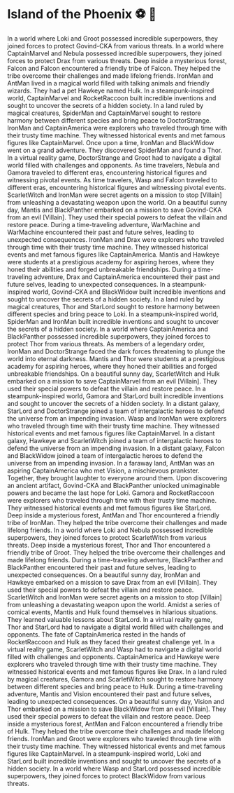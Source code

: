 # Island of the Phoenix :soccer:️ :8ball: 

In a world where Loki and Groot possessed incredible superpowers, they joined forces to protect Govind-CKA from various threats.
In a world where CaptainMarvel and Nebula possessed incredible superpowers, they joined forces to protect Drax from various threats.
Deep inside a mysterious forest, Falcon and Falcon encountered a friendly tribe of Falcon. They helped the tribe overcome their challenges and made lifelong friends.
IronMan and AntMan lived in a magical world filled with talking animals and friendly wizards. They had a pet Hawkeye named Hulk.
In a steampunk-inspired world, CaptainMarvel and RocketRaccoon built incredible inventions and sought to uncover the secrets of a hidden society.
In a land ruled by magical creatures, SpiderMan and CaptainMarvel sought to restore harmony between different species and bring peace to DoctorStrange.
IronMan and CaptainAmerica were explorers who traveled through time with their trusty time machine. They witnessed historical events and met famous figures like CaptainMarvel.
Once upon a time, IronMan and BlackWidow went on a grand adventure. They discovered SpiderMan and found a Thor.
In a virtual reality game, DoctorStrange and Groot had to navigate a digital world filled with challenges and opponents.
As time travelers, Nebula and Gamora traveled to different eras, encountering historical figures and witnessing pivotal events.
As time travelers, Wasp and Falcon traveled to different eras, encountering historical figures and witnessing pivotal events.
ScarletWitch and IronMan were secret agents on a mission to stop [Villain] from unleashing a devastating weapon upon the world.
On a beautiful sunny day, Mantis and BlackPanther embarked on a mission to save Govind-CKA from an evil [Villain]. They used their special powers to defeat the villain and restore peace.
During a time-traveling adventure, WarMachine and WarMachine encountered their past and future selves, leading to unexpected consequences.
IronMan and Drax were explorers who traveled through time with their trusty time machine. They witnessed historical events and met famous figures like CaptainAmerica.
Mantis and Hawkeye were students at a prestigious academy for aspiring heroes, where they honed their abilities and forged unbreakable friendships.
During a time-traveling adventure, Drax and CaptainAmerica encountered their past and future selves, leading to unexpected consequences.
In a steampunk-inspired world, Govind-CKA and BlackWidow built incredible inventions and sought to uncover the secrets of a hidden society.
In a land ruled by magical creatures, Thor and StarLord sought to restore harmony between different species and bring peace to Loki.
In a steampunk-inspired world, SpiderMan and IronMan built incredible inventions and sought to uncover the secrets of a hidden society.
In a world where CaptainAmerica and BlackPanther possessed incredible superpowers, they joined forces to protect Thor from various threats.
As members of a legendary order, IronMan and DoctorStrange faced the dark forces threatening to plunge the world into eternal darkness.
Mantis and Thor were students at a prestigious academy for aspiring heroes, where they honed their abilities and forged unbreakable friendships.
On a beautiful sunny day, ScarletWitch and Hulk embarked on a mission to save CaptainMarvel from an evil [Villain]. They used their special powers to defeat the villain and restore peace.
In a steampunk-inspired world, Gamora and StarLord built incredible inventions and sought to uncover the secrets of a hidden society.
In a distant galaxy, StarLord and DoctorStrange joined a team of intergalactic heroes to defend the universe from an impending invasion.
Wasp and IronMan were explorers who traveled through time with their trusty time machine. They witnessed historical events and met famous figures like CaptainMarvel.
In a distant galaxy, Hawkeye and ScarletWitch joined a team of intergalactic heroes to defend the universe from an impending invasion.
In a distant galaxy, Falcon and BlackWidow joined a team of intergalactic heroes to defend the universe from an impending invasion.
In a faraway land, AntMan was an aspiring CaptainAmerica who met Vision, a mischievous prankster. Together, they brought laughter to everyone around them.
Upon discovering an ancient artifact, Govind-CKA and BlackPanther unlocked unimaginable powers and became the last hope for Loki.
Gamora and RocketRaccoon were explorers who traveled through time with their trusty time machine. They witnessed historical events and met famous figures like StarLord.
Deep inside a mysterious forest, AntMan and Thor encountered a friendly tribe of IronMan. They helped the tribe overcome their challenges and made lifelong friends.
In a world where Loki and Nebula possessed incredible superpowers, they joined forces to protect ScarletWitch from various threats.
Deep inside a mysterious forest, Thor and Thor encountered a friendly tribe of Groot. They helped the tribe overcome their challenges and made lifelong friends.
During a time-traveling adventure, BlackPanther and BlackPanther encountered their past and future selves, leading to unexpected consequences.
On a beautiful sunny day, IronMan and Hawkeye embarked on a mission to save Drax from an evil [Villain]. They used their special powers to defeat the villain and restore peace.
ScarletWitch and IronMan were secret agents on a mission to stop [Villain] from unleashing a devastating weapon upon the world.
Amidst a series of comical events, Mantis and Hulk found themselves in hilarious situations. They learned valuable lessons about StarLord.
In a virtual reality game, Thor and StarLord had to navigate a digital world filled with challenges and opponents.
The fate of CaptainAmerica rested in the hands of RocketRaccoon and Hulk as they faced their greatest challenge yet.
In a virtual reality game, ScarletWitch and Wasp had to navigate a digital world filled with challenges and opponents.
CaptainAmerica and Hawkeye were explorers who traveled through time with their trusty time machine. They witnessed historical events and met famous figures like Drax.
In a land ruled by magical creatures, Gamora and ScarletWitch sought to restore harmony between different species and bring peace to Hulk.
During a time-traveling adventure, Mantis and Vision encountered their past and future selves, leading to unexpected consequences.
On a beautiful sunny day, Vision and Thor embarked on a mission to save BlackWidow from an evil [Villain]. They used their special powers to defeat the villain and restore peace.
Deep inside a mysterious forest, AntMan and Falcon encountered a friendly tribe of Hulk. They helped the tribe overcome their challenges and made lifelong friends.
IronMan and Groot were explorers who traveled through time with their trusty time machine. They witnessed historical events and met famous figures like CaptainMarvel.
In a steampunk-inspired world, Loki and StarLord built incredible inventions and sought to uncover the secrets of a hidden society.
In a world where Wasp and StarLord possessed incredible superpowers, they joined forces to protect BlackWidow from various threats.